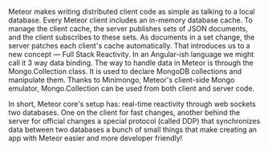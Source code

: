 
Meteor makes writing distributed client code as simple as talking to a local database.
Every Meteor client includes an in-memory database cache. To manage the client cache, the
server publishes sets of JSON documents, and the client subscribes to these sets. As documents
in a set change, the server patches each client's cache automatically.
That introduces us to a new concept — Full Stack Reactivity.
In an Angular-ish language we might call it 3 way data binding.
The way to handle data in Meteor is through the Mongo.Collection class.
It is used to declare MongoDB collections and manipulate them.
Thanks to Minimongo, Meteor's client-side Mongo emulator, Mongo.Collection can be used from
both client and server code.

In short, Meteor core's setup has:
real-time reactivity through web sockets
two databases. One on the client for fast changes, another behind the server for official changes
a special protocol (called DDP) that synchronizes data between two databases
a bunch of small things that make creating an app with Meteor easier and more developer friendly!


